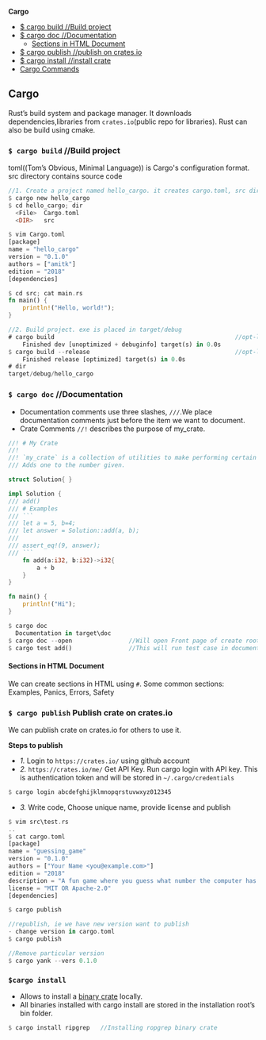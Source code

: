 **Cargo**
- [$ cargo build   //Build project](#build)
- [$ cargo doc     //Documentation](#doc)
  - [Sections in HTML Document](#sec)
- [$ cargo publish  //publish on crates.io](#pub)
- [$ cargo install  //install crate](#in)
- [Cargo Commands](Cargo_Commands)

<a name=what></a>
## Cargo
Rust’s build system and package manager. It downloads dependencies,libraries from `crates.io`(public repo for libraries).
Rust can also be build using cmake.

<a name=build></a>
### `$ cargo build`   //Build project
toml((Tom’s Obvious, Minimal Language)) is Cargo's configuration format. src directory contains source code
```rs
//1. Create a project named hello_cargo. it creates cargo.toml, src directory
$ cargo new hello_cargo             
$ cd hello_cargo; dir
  <File>  Cargo.toml
  <DIR>   src

$ vim Cargo.toml                    
[package]
name = "hello_cargo"
version = "0.1.0"
authors = ["amitk"]
edition = "2018"
[dependencies]

$ cd src; cat main.rs           
fn main() {
    println!("Hello, world!");
}

//2. Build project. exe is placed in target/debug
# cargo build                                                   //opt-level = 0
    Finished dev [unoptimized + debuginfo] target(s) in 0.0s
$ cargo build --release                                         //opt-level = 3
    Finished release [optimized] target(s) in 0.0s
# dir
target/debug/hello_cargo
```

<a name=doc></a>
### `$ cargo doc`    //Documentation
- Documentation comments use three slashes, `///`.We place documentation comments just before the item we want to document.
- Crate Comments `//!` describes the purpose of my_crate.
```rs
//! # My Crate
//!
//! `my_crate` is a collection of utilities to make performing certain calculations more convenient.
/// Adds one to the number given.

struct Solution{ }

impl Solution {
/// add()
/// # Examples
/// ```
/// let a = 5, b=4;
/// let answer = Solution::add(a, b);
///
/// assert_eq!(9, answer);
/// ```
    fn add(a:i32, b:i32)->i32{
        a + b
    }
}

fn main() {
    println!("Hi");
}

$ cargo doc
  Documentation in target\doc
$ cargo doc --open                //Will open Front page of create root  
$ cargo test add()                //This will run test case in documentation
```
<a name=sec></a>
#### Sections in HTML Document
We can create sections in HTML using `#`. Some common sections: Examples, Panics, Errors, Safety

<a name=pub></a>
### `$ cargo publish` Publish crate on crates.io
We can publish crate on crates.io for others to use it.

**Steps to publish**
- _1._ Login to `https://crates.io/` using github account
- _2._ `https://crates.io/me/` Get API Key. Run cargo login with API key. This is authentication token and will be stored in `~/.cargo/credentials`
```rs
$ cargo login abcdefghijklmnopqrstuvwxyz012345
```
- _3._ Write code, Choose unique name, provide license and publish
```rs
$ vim src\test.rs
..
$ cat cargo.toml
[package]
name = "guessing_game"
version = "0.1.0"
authors = ["Your Name <you@example.com>"]
edition = "2018"
description = "A fun game where you guess what number the computer has chosen."
license = "MIT OR Apache-2.0"
[dependencies]

$ cargo publish

//republish, ie we have new version want to publish
- change version in cargo.toml
$ cargo publish       

//Remove particular version
$ cargo yank --vers 0.1.0
```

<a name=in></a>
### `$cargo install`
- Allows to install a [binary crate](/Languages/Programming_Languages/Rust/Crates_Packages_Modules) locally.
- All binaries installed with cargo install are stored in the installation root’s bin folder.
```rs
$ cargo install ripgrep   //Installing ropgrep binary crate
```
